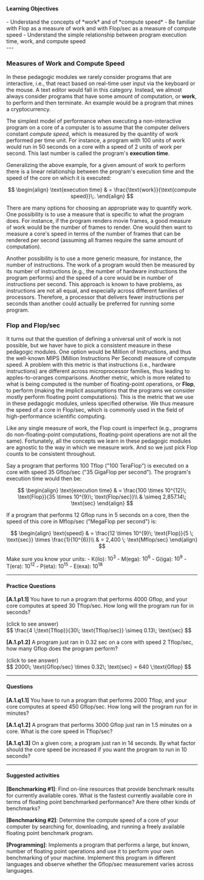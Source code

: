 
#### Learning Objectives
<div class="learningObjectiveBox" markdown="1">
- Understand the concepts of *work* and of *compute speed*
- Be familiar with Flop as a measure of work and with Flop/sec
  as a measure of compute speed
- Understand the simple relationship between program execution time, 
  work, and compute speed
</div>
---

### Measures of Work and Compute Speed

In these pedagogic modules we rarely consider programs that are
interactive, i.e., that react based on real-time user input via the
keyboard or the mouse. A text editor would fall in this category. Instead,
we almost always consider programs that have some amount of computation,
or **work**, to perform and then terminate. An example would be a program
that mines a cryptocurrency.

The simplest model of performance when executing a non-interactive program
on a core of a computer is to assume that the computer delivers constant
*compute speed*, which is measured by the quantity of work performed per
time unit. For instance, a program with 100 units of work would run in 50
seconds on a core with a speed of 2 units of work per second.
This last number is called the program's **execution time**.

Generalizing the above example, for a given amount of work to
perform there is a linear relationship between the program's execution
time and the speed of the core on which it is executed:

$$
\begin{align}
\text{execution time} & = \frac{\text{work}}{\text{compute speed}}\;.
\end{align}     
$$

There are many options for choosing an appropriate way to quantify work.
One possibility is to use a measure that is specific to what the program
does. For instance, if the program renders movie frames, a good measure of
work would be the number of frames to render.  One would then want to measure a
core's speed in terms of the number of frames that can be rendered per second
(assuming all frames require the same amount of computation). 

Another possibility is to use a more generic measure, for instance, the
number of instructions.  The work of a program would then be measured by
its number of instructions (e.g., the number of hardware instructions the
program performs) and the speed of a core would be in number of
instructions per second. This approach is known to have problems, as
instructions are not all equal, and especially across different families of
processors. Therefore, a processor that delivers fewer instructions per
seconds than another could actually be preferred for running some program.

### Flop and Flop/sec

It turns out that the question of defining a universal unit of work is not
possible, but we haver have to pick a consistent measure in these pedagogic
modules. One option would be Million of Instructions, and thus the
well-known MIPS (Million Instructions Per Second) measure of compute speed.
A problem with this metric is that instructions (i.e., hardware instructions)
are different across microprocessor families, thus leading to
apples-to-oranges comparisons. Another metric, which is more related to
what is being computed is the number of floating-point operations, or
**Flop**, to perform (making the implicit assumptions that the programs we
consider mostly perform floating point computations). This is the metric
that we use in these pedagogic modules, unless specified otherwise.  We
thus measure the speed of a core in Flop/sec, which is commonly used in the
field of high-performance scientific computing.

Like any single measure of work, the Flop count is imperfect (e.g.,
programs do non-floating-point computations, floating-point operations are
not all the same).  Fortunately, all the concepts we learn in these
pedagogic modules are agnostic to the way in which we measure work. And so
we just pick Flop counts to be consistent throughout.

Say a program that performs 100 Tflop ("100 TeraFlop") is executed 
on a core with speed 35 Gflop/sec ("35 GigaFlop per second"). The
program's execution time would then be:

$$
\begin{align}
 \text{execution time} & = \frac{100 \times 10^{12}\; \text{Flop}}{35 \times 10^{9}\; \text{Flop/sec}}\\
   & \simeq 2,857.14\; \text{sec}
\end{align}
$$  

If a program that performs 12 Gflop runs in 5 seconds on a core, then the 
speed of this core in Mflop/sec ("MegaFlop per second") is:

$$
\begin{align}
 \text{speed} & = \frac{12 \times 10^{9}\; \text{Flop}}{5 \; \text{sec}} \times \frac{1}{10^{6}}\\
       & = 2,400 \; \text{Mflop/sec}
\end{align}
$$  

Make sure you know your units:
    - K(ilo): $10^3$
    - M(ega): $10^6$
    - G(iga): $10^9$
    - T(era): $10^{12}$
    - P(eta): $10^{15}$
    - E(exa): $10^{18}$

---

#### Practice Questions


**[A.1.p1.1]** You have to run a program that performs 4000 Gflop, and your
core computes at speed 30 Tflop/sec. How long will the program run for in seconds?

<div class="ui accordion fluid">
  <div class="title">
    <i class="dropdown icon"></i>
    (click to see answer)
  </div>
  <div markdown="1" class="ui segment content">
   $$ \frac{4 \;\text{Tflop}}{30\; \text{Tflop/sec}} \simeq 0.13\; \text{sec} $$
  </div>
</div>

<p> </p>

**[A.1.p1.2]** A program just ran in 0.32 sec on a core with speed 2 Tflop/sec, 
how many Gflop does the program perform?

<div class="ui accordion fluid">
  <div class=" title">
    <i class="dropdown icon"></i>
    (click to see answer)
  </div>
  <div markdown="1" class="ui segment content">
   $$ 2000\; \text{Gflop/sec} \times 0.32\; \text{sec} = 640 \;\text{Gflop} $$
  </div>
</div>

---

#### Questions

**[A.1.q1.1]** You have to run a program that performs 2000 Tflop, and your
core computes at speed 450 Gflop/sec. How long will the program run for in minutes?

**[A.1.q1.2]** A program that performs 3000 Gflop just ran in 1.5 minutes on a core. 
What is the core speed in Tflop/sec? 

**[A.1.q1.3]** On a given core, a program just ran in 14 seconds. By what factor 
should the core speed be increased if you want the program to run in 10 seconds?

---
#### Suggested activities

**[Benchmarking  #1]**: Find on-line resources that provide benchmark results for currently available cores. What is the fastest currently available core in terms of floating point benchmarked performance?  Are there other kinds of benchmarks? 

**[Benchmarking #2]**: Determine the compute speed of a core of your computer by searching for, downloading, and running a freely available floating point benchmark program.

**[Programming]**: Implements a program that performs a large, but known,
number of floating point operations and use it to perform your own
benchmarking of your machine. Implement this program in different
languages and observe whether the Gflop/sec measurement varies across
languages.
